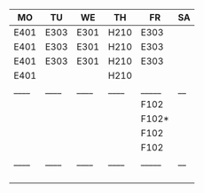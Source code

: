 |MO  |TU  |WE  |TH  |FR   |SA|
|----|----|----|----|-----|--|
|E401|E303|E301|H210|E303 |  |
|E401|E303|E301|H210|E303 |  |
|E401|E303|E301|H210|E303 |  |
|E401|    |    |H210|     |  |
|____|____|____|____|_____|__|
|    |    |    |    |F102 |  |
|    |    |    |    |F102*|  |
|    |    |    |    |F102 |  |
|    |    |    |    |F102 |  |
|____|____|____|____|_____|__|
|    |    |    |    |     |  |
|    |    |    |    |     |  |
|    |    |    |    |     |  |
|    |    |    |    |     |  |
